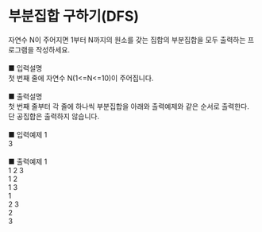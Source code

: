 # 부분집합 구하기(DFS)
자연수 N이 주어지면 1부터 N까지의 원소를 갖는 집합의 부분집합을 모두 출력하는 프로그램을 작성하세요.<br>
<br>
■ 입력설명<br>
첫 번째 줄에 자연수 N(1<=N<=10)이 주어집니다.<br>
<br>
■ 출력설명<br>
첫 번째 줄부터 각 줄에 하나씩 부분집합을 아래와 출력예제와 같은 순서로 출력한다.<br>
단 공집합은 출력하지 않습니다.<br>
<br>
■ 입력예제 1<br>
3<br>
<br>
■ 출력예제 1<br>
1 2 3<br>
1 2<br>
1 3<br>
1<br>
2 3<br>
2<br>
3